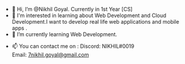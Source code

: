 - 👋 Hi, I’m @Nikhil Goyal. Currently in 1st Year [CS]
- 👀 I'm interested in learning  about Web Development and Cloud Development.I want to develop real life web applications and mobile apps .
- 🌱 I’m currently learning Web Development.
<!--- - 💞️ I’m looking to collaborate on ...--->
- 📫 You can contact me on :
                      Discord: NIKHIL#0019    
                      Email: 7nikhil.goyal@gmail.com 

<!---
Nikhil-GGoyal/Nikhil-GGoyal is a ✨ special ✨ repository because its `README.md` (this file) appears on your GitHub profile.
You can click the Preview link to take a look at your changes.
--->

